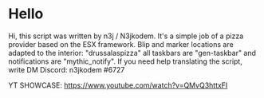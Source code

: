 # Hello
Hi, this script was written by n3j / N3jkodem. It's a simple job of a pizza provider based on the ESX framework. 
Blip and marker locations are adapted to the interior: "drussalaspizza" all taskbars are "gen-taskbar" and notifications are "mythic_notify". 
If you need help translating the script, write DM Discord: n3jkodem #6727

YT SHOWCASE:
https://www.youtube.com/watch?v=QMvQ3httxFI
